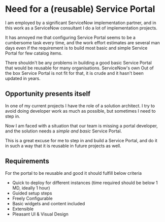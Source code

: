 # Need for a (reusable) Service Portal

I am employed by a significant ServiceNow implementation partner, and in this work as a ServiceNow consultant I do a lot of implementation projects. 

It has annoyed me that configuring Service Portal seems to be a cumbersome task every time, and the work effort estimates are several man days even if the requirement is to build most basic and simple Service Portal for few catalog items.

There shouldn't be any problems in building a good basic Service Portal that would be reusable for many organisations. ServiceNow's own Out of the box Service Portal is not fit for that, it is crude and it hasn't been updated in years.   

## Opportunity presents itself

In one of my current projects I have the role of a solution architect. I try to avoid doing developer work as much as possible, but sometimes I need to step in.

Now I am faced with a situation that our team is missing a portal developer, and the solution needs a _simple and basic_ Service Portal. 

This is a great excuse for me to step in and build a Service Portal, and do it in such a way that it is reusable in future projects as well.

## Requirements

For the portal to be reusable and good it should fulfill below criteria
* Quick to deploy for different instances 
    (time required should be below 1 MD, ideally 1 hour) 
* Guided setup steps
* Freely Configurable
* Basic widgets and content included
* Extensible
* Pleasant UI & Visual Design

## 